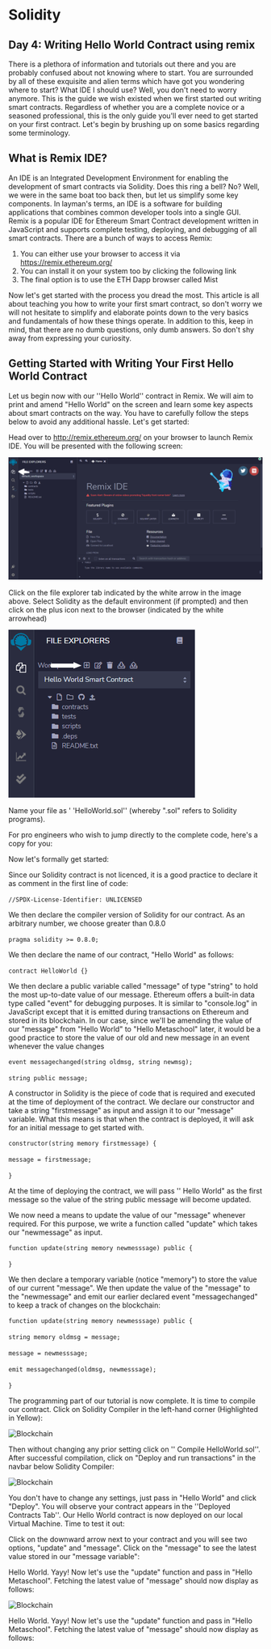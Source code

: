 # Solidity
## Day 4: Writing Hello World Contract using remix
 There is a plethora of information and tutorials out there and you are probably confused about not knowing where to start. You are surrounded by all of these exquisite and alien terms which have got you wondering where to start? What IDE I should use? Well, you don't need to worry anymore. This is the guide we wish existed when we first started out writing smart contracts. Regardless of whether you are a complete novice or a seasoned professional, this is the only guide you'll ever need to get started on your first contract. Let's begin by brushing up on some basics regarding some terminology.

## What is Remix IDE?

An IDE is an Integrated Development Environment for enabling the development of smart contracts via Solidity. Does this ring a bell? No? Well, we were in the same boat too back then, but let us simplify some key components. In layman's terms, an IDE is a software for building applications that combines common developer tools into a single GUI. Remix is a popular IDE for Ethereum Smart Contract development written in JavaScript and supports complete testing, deploying, and debugging of all smart contracts. There are a bunch of ways to access Remix:

1. You can either use your browser to access it via https://remix.ethereum.org/
2. You can install it on your system too by clicking the following link
3. The final option is to use the ETH Dapp browser called Mist

Now let's get started with the process you dread the most. This article is all about teaching you how to write your first smart contract, so don't worry we will not hesitate to simplify and elaborate points down to the very basics and fundamentals of how these things operate. In addition to this, keep in mind, that there are no dumb questions, only dumb answers. So don't shy away from expressing your curiosity.

## Getting Started with Writing Your First Hello World Contract

Let us begin now with our ''Hello World'' contract in Remix. We will aim to print and amend "Hello World" on the screen and learn some key aspects about smart contracts on the way. You have to carefully follow the steps below to avoid any additional hassle. Let's get started:

Head over to http://remix.ethereum.org/ on your browser to launch Remix IDE. You will be presented with the following screen:

![Blockchain](./day4fig1.png)

Click on the file explorer tab indicated by the white arrow in the image above. Select Solidity as the default environment (if prompted) and then click on the plus icon next to the browser (indicated by the white arrowhead)

![Blockchain](./day4fig2.png)

Name your file as ' 'HelloWorld.sol'' (whereby ".sol" refers to Solidity programs).

For pro engineers who wish to jump directly to the complete code, here's a copy for you:

Now let's formally get started:

Since our Solidity contract is not licenced, it is a good practice to declare it as comment in the first line of code:

```//SPDX-License-Identifier: UNLICENSED```

We then declare the compiler version of Solidity for our contract. As an arbitrary number, we choose greater than 0.8.0

```pragma solidity >= 0.8.0;```

We then declare the name of our contract, "Hello World" as follows:

```contract HelloWorld {}```

We then declare a public variable called "message" of type "string" to hold the most up-to-date value of our message. Ethereum offers a built-in data type called "event" for debugging purposes. It is similar to "console.log" in JavaScript except that it is emitted during transactions on Ethereum and stored in its blockchain. In our case, since we'll be amending the value of our "message" from "Hello World" to "Hello Metaschool" later, it would be a good practice to store the value of our old and new message in an event whenever the value changes

``` 
event messagechanged(string oldmsg, string newmsg);

string public message;
```

A constructor in Solidity is the piece of code that is required and executed at the time of deployment of the contract. We declare our constructor and take a string "firstmessage" as input and assign it to our "message" variable. What this means is that when the contract is deployed, it will ask for an initial message to get started with.

```
constructor(string memory firstmessage) {

message = firstmessage;

}
```
At the time of deploying the contract, we will pass '' Hello World" as the first message so the value of the string public message will become updated.

We now need a means to update the value of our "message" whenever required. For this purpose, we write a function called "update" which takes our "newmessage" as input.

```
function update(string memory newmesssage) public {

}
```
We then declare a temporary variable (notice "memory") to store the value of our current "message". We then update the value of the "message" to the "newmessage" and emit our earlier declared event "messagechanged" to keep a track of changes on the blockchain:

```
function update(string memory newmesssage) public {

string memory oldmsg = message;

message = newmesssage;

emit messagechanged(oldmsg, newmesssage);

}
```

The programming part of our tutorial is now complete. It is time to compile our contract. Click on Solidity Compiler in the left-hand corner (Highlighted in Yellow):

![Blockchain](./day4fig3.png)

Then without changing any prior setting click on '' Compile HelloWorld.sol''. After successful compilation, click on "Deploy and run transactions" in the navbar below Solidity Compiler:

![Blockchain](./day4fig4.png)

You don't have to change any settings, just pass in "Hello World" and click "Deploy". You will observe your contract appears in the ''Deployed Contracts Tab''. Our Hello World contract is now deployed on our local Virtual Machine. Time to test it out:

Click on the downward arrow next to your contract and you will see two options, "update" and "message". Click on the "message" to see the latest value stored in our "message variable":

Hello World. Yayy! Now let's use the "update" function and pass in "Hello Metaschool". Fetching the latest value of "message" should now display as follows:

![Blockchain](./day4fig5.png)

Hello World. Yayy! Now let's use the "update" function and pass in "Hello Metaschool". Fetching the latest value of "message" should now display as follows: